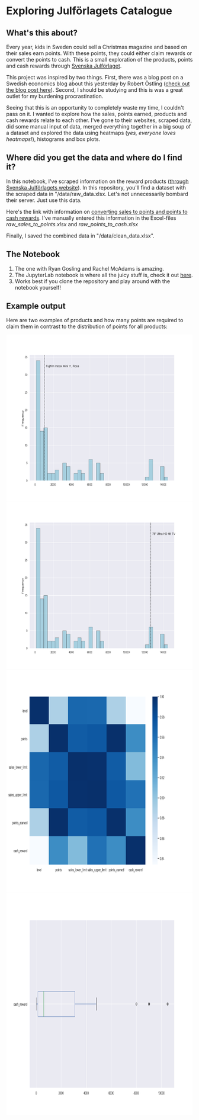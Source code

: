 # Exploring Julförlagets Catalogue


## What's this about?

Every year, kids in Sweden could sell a Christmas magazine and based on their sales earn points. With these points, they could either claim rewards or convert the points to cash. This is a small exploration of the products, points and cash rewards through [Svenska Julförlaget](https://julforlaget.se/jultidningar/premier/).

This project was inspired by two things. First, there was a blog post on a Swedish economics blog about this yesterday by Robert Östling ([check out the blog post here](https://ekonomistas.se/2021/11/16/kop-julklappar-till-hela-slakten-utan-att-betala-en-krona/)). Second, I should be studying and this is was a great outlet for my burdening procrastination.

Seeing that this is an opportunity to completely waste my time, I couldn't pass on it. I wanted to explore how the sales, points earned, products and cash rewards relate to each other.
I've gone to their websites, scraped data, did some manual input of data, merged everything together in a big soup of a dataset and explored the data using heatmaps (*yes, everyone loves heatmaps!*), histograms and box plots.

## Where did you get the data and where do I find it?

In this notebook, I've scraped information on the reward products ([through Svenska Julförlagets website](https://julforlaget.se/jultidningar/premier/)). In this repository, you'll find a dataset with the scraped data in "/data/raw_data.xlsx. Let's not unnecessarily bombard their server. Just use this data.

Here's the link with information on [converting sales to points and points to cash rewards](https://julforlaget.se/userfiles/attachments/2021/Folder_tabellen_2021_web_SE.pdf). I've manually entered this information in the Excel-files *raw_sales_to_points.xlsx* and *raw_points_to_cash.xlsx*

Finally, I saved the combined data in "/data/clean_data.xlsx".

## The Notebook
1. The one with Ryan Gosling and Rachel McAdams is amazing.
2. The JupyterLab notebook is where all the juicy stuff is, check it out [here](https://github.com/MarcosDemetry/scraping_julforlaget/blob/master/EDA_julforlag.ipynb).
3. Works best if you clone the repository and play around with the notebook yourself!

## Example output
Here are two examples of products and how many points are required to claim them in contrast to the distribution of points for all products:


<img src="https://github.com/MarcosDemetry/scraping_julforlaget/blob/master/output/figs_inspecting_row_nr/fig_points_in_hist_for_row_50.png" width="600" height="450" />

<img src="https://github.com/MarcosDemetry/scraping_julforlaget/blob/master/output/figs_inspecting_row_nr/fig_points_in_hist_for_row_100.png" width="600" height="450" />

<img src="https://github.com/MarcosDemetry/scraping_julforlaget/blob/master/output/1_heatmap.png" width="600" height="600" />

<img src="https://github.com/MarcosDemetry/scraping_julforlaget/blob/master/output/5_cash_reward_boxplot.png" width="600" height="600" />

